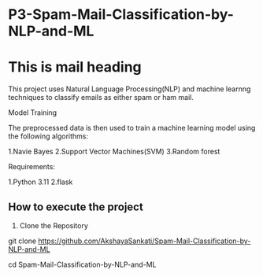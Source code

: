 # P3-Spam-Mail-Classification-by-NLP-and-ML
<h1> This is mail heading</h1>
 This project uses Natural Language Processing(NLP) and machine learnng techniques to classify emails as either spam or ham mail.
<p> Model Training</p>

 The preprocessed data is then used to train a machine learning model using the following algorithms:
 
 1.Navie Bayes
 2.Support Vector Machines(SVM)
 3.Random forest
 
 Requirements:
 
 1.Python 3.11
 2.flask
<h2> How to execute the project </h2>

1. Clone the Repository
   
git clone https://github.com/AkshayaSankati/Spam-Mail-Classification-by-NLP-and-ML

cd Spam-Mail-Classification-by-NLP-and-ML



 
